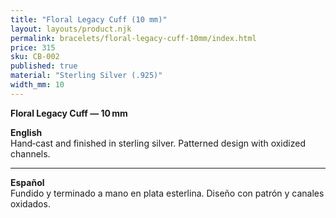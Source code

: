 ```yaml
---
title: "Floral Legacy Cuff (10 mm)"
layout: layouts/product.njk
permalink: bracelets/floral-legacy-cuff-10mm/index.html
price: 315
sku: CB-002
published: true
material: "Sterling Silver (.925)"
width_mm: 10
---
```


**Floral Legacy Cuff — 10 mm**

**English**  
Hand‑cast and finished in sterling silver. Patterned design with oxidized channels.

---

**Español**  
Fundido y terminado a mano en plata esterlina. Diseño con patrón y canales oxidados.
